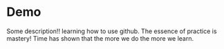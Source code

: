 # Demo
Some description!!
learning how to use github. The essence of practice is mastery!
Time has shown that the more we do the more we learn.
